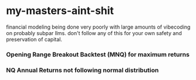 # my-masters-aint-shit
financial modeling being done very poorly with large amounts of vibecoding on probably subpar llms.
don't follow any of this for your own safety and preservation of capital.

###  Opening Range Breakout Backtest (MNQ) for maximum returns
###  NQ Annual Returns not following normal distribution
